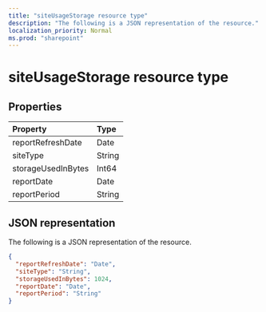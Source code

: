 ```yaml
---
title: "siteUsageStorage resource type"
description: "The following is a JSON representation of the resource."
localization_priority: Normal
ms.prod: "sharepoint"
---
```


# siteUsageStorage resource type

## Properties

| Property           | Type   |
| :----------------- | :----- |
| reportRefreshDate  | Date   |
| siteType           | String |
| storageUsedInBytes | Int64  |
| reportDate         | Date   |
| reportPeriod       | String |

## JSON representation

The following is a JSON representation of the resource.

<!-- {
  "blockType": "resource",
  "@odata.type": "microsoft.graph.siteUsageStorage"
} -->

```json
{
  "reportRefreshDate": "Date", 
  "siteType": "String", 
  "storageUsedInBytes": 1024, 
  "reportDate": "Date", 
  "reportPeriod": "String"
}
```
